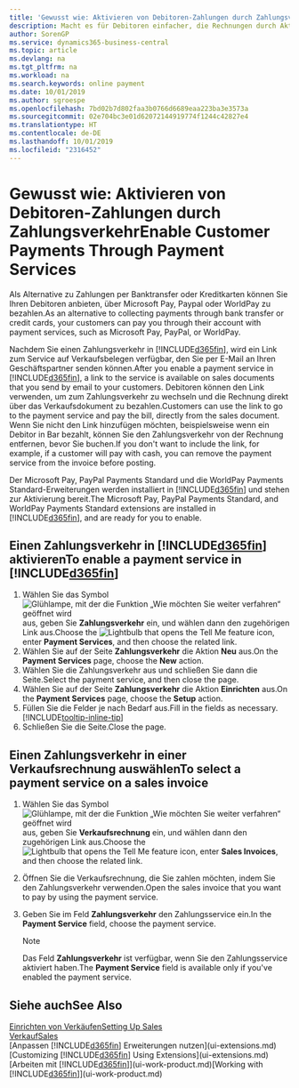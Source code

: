 ```yaml
---
title: 'Gewusst wie: Aktivieren von Debitoren-Zahlungen durch Zahlungsverkehr.| Microsoft Docs'
description: Macht es für Debitoren einfacher, die Rechnungen durch Aktivierung des Zahlungsverkehrs zu bezahlen.
author: SorenGP
ms.service: dynamics365-business-central
ms.topic: article
ms.devlang: na
ms.tgt_pltfrm: na
ms.workload: na
ms.search.keywords: online payment
ms.date: 10/01/2019
ms.author: sgroespe
ms.openlocfilehash: 7bd02b7d802faa3b0766d6689eaa223ba3e3573a
ms.sourcegitcommit: 02e704bc3e01d62072144919774f1244c42827e4
ms.translationtype: HT
ms.contentlocale: de-DE
ms.lasthandoff: 10/01/2019
ms.locfileid: "2316452"
---
```

# <a name="enable-customer-payments-through-payment-services"></a><span data-ttu-id="a21de-103">Gewusst wie: Aktivieren von Debitoren-Zahlungen durch Zahlungsverkehr</span><span class="sxs-lookup"><span data-stu-id="a21de-103">Enable Customer Payments Through Payment Services</span></span>
<span data-ttu-id="a21de-104">Als Alternative zu Zahlungen per Banktransfer oder Kreditkarten können Sie Ihren Debitoren anbieten, über Microsoft Pay, Paypal oder WorldPay zu bezahlen.</span><span class="sxs-lookup"><span data-stu-id="a21de-104">As an alternative to collecting payments through bank transfer or credit cards, your customers can pay you through their account with payment services, such as Microsoft Pay, PayPal, or WorldPay.</span></span>  

<span data-ttu-id="a21de-105">Nachdem Sie einen Zahlungsverkehr in [!INCLUDE[d365fin](includes/d365fin_md.md)], wird ein Link zum Service auf Verkaufsbelegen verfügbar, den Sie per E-Mail an Ihren Geschäftspartner senden können.</span><span class="sxs-lookup"><span data-stu-id="a21de-105">After you enable a payment service in [!INCLUDE[d365fin](includes/d365fin_md.md)], a link to the service is available on sales documents that you send by email to your customers.</span></span> <span data-ttu-id="a21de-106">Debitoren können den Link verwenden, um zum Zahlungsverkehr zu wechseln und die Rechnung direkt über das Verkaufsdokument zu bezahlen.</span><span class="sxs-lookup"><span data-stu-id="a21de-106">Customers can use the link to go to the payment service and pay the bill, directly from the sales document.</span></span> <span data-ttu-id="a21de-107">Wenn Sie nicht den Link hinzufügen möchten, beispielsweise wenn ein Debitor in Bar bezahlt, können Sie den Zahlungsverkehr von der Rechnung entfernen, bevor Sie buchen.</span><span class="sxs-lookup"><span data-stu-id="a21de-107">If you don't want to include the link, for example, if a customer will pay with cash, you can remove the payment service from the invoice before posting.</span></span>  

<span data-ttu-id="a21de-108">Der Microsoft Pay, PayPal Payments Standard und die WorldPay Payments Standard-Erweiterungen werden installiert in [!INCLUDE[d365fin](includes/d365fin_md.md)] und stehen zur Aktivierung bereit.</span><span class="sxs-lookup"><span data-stu-id="a21de-108">The Microsoft Pay, PayPal Payments Standard, and WorldPay Payments Standard extensions are installed in [!INCLUDE[d365fin](includes/d365fin_md.md)], and are ready for you to enable.</span></span>  

## <a name="to-enable-a-payment-service-in-included365finincludesd365fin_mdmd"></a><span data-ttu-id="a21de-109">Einen Zahlungsverkehr in [!INCLUDE[d365fin](includes/d365fin_md.md)] aktivieren</span><span class="sxs-lookup"><span data-stu-id="a21de-109">To enable a payment service in [!INCLUDE[d365fin](includes/d365fin_md.md)]</span></span>
1. <span data-ttu-id="a21de-110">Wählen Sie das Symbol ![Glühlampe, mit der die Funktion „Wie möchten Sie weiter verfahren“ geöffnet wird](media/ui-search/search_small.png "Wie möchten Sie weiter verfahren?") aus, geben Sie **Zahlungsverkehr** ein, und wählen dann den zugehörigen Link aus.</span><span class="sxs-lookup"><span data-stu-id="a21de-110">Choose the ![Lightbulb that opens the Tell Me feature](media/ui-search/search_small.png "Tell me what you want to do") icon, enter **Payment Services**, and then choose the related link.</span></span>  
2. <span data-ttu-id="a21de-111">Wählen Sie auf der Seite **Zahlungsverkehr** die Aktion **Neu** aus.</span><span class="sxs-lookup"><span data-stu-id="a21de-111">On the **Payment Services** page, choose the **New** action.</span></span>  
3. <span data-ttu-id="a21de-112">Wählen Sie die Zahlungsverkehr aus und schließen Sie dann die Seite.</span><span class="sxs-lookup"><span data-stu-id="a21de-112">Select the payment service, and then close the page.</span></span>  
4. <span data-ttu-id="a21de-113">Wählen Sie auf der Seite **Zahlungsverkehr** die Aktion **Einrichten** aus.</span><span class="sxs-lookup"><span data-stu-id="a21de-113">On the **Payment Services** page, choose the **Setup** action.</span></span>  
5. <span data-ttu-id="a21de-114">Füllen Sie die Felder je nach Bedarf aus.</span><span class="sxs-lookup"><span data-stu-id="a21de-114">Fill in the fields as necessary.</span></span> [!INCLUDE[tooltip-inline-tip](includes/tooltip-inline-tip_md.md)]  
6. <span data-ttu-id="a21de-115">Schließen Sie die Seite.</span><span class="sxs-lookup"><span data-stu-id="a21de-115">Close the page.</span></span>  

## <a name="to-select-a-payment-service-on-a-sales-invoice"></a><span data-ttu-id="a21de-116">Einen Zahlungsverkehr in einer Verkaufsrechnung auswählen</span><span class="sxs-lookup"><span data-stu-id="a21de-116">To select a payment service on a sales invoice</span></span>
1. <span data-ttu-id="a21de-117">Wählen Sie das Symbol ![Glühlampe, mit der die Funktion „Wie möchten Sie weiter verfahren“ geöffnet wird](media/ui-search/search_small.png "Wie möchten Sie weiter verfahren?") aus, geben Sie **Verkaufsrechnung** ein, und wählen dann den zugehörigen Link aus.</span><span class="sxs-lookup"><span data-stu-id="a21de-117">Choose the ![Lightbulb that opens the Tell Me feature](media/ui-search/search_small.png "Tell me what you want to do") icon, enter **Sales Invoices**, and then choose the related link.</span></span>  
2. <span data-ttu-id="a21de-118">Öffnen Sie die Verkaufsrechnung, die Sie zahlen möchten, indem Sie den Zahlungsverkehr verwenden.</span><span class="sxs-lookup"><span data-stu-id="a21de-118">Open the sales invoice that you want to pay by using the payment service.</span></span>  
3. <span data-ttu-id="a21de-119">Geben Sie im Feld **Zahlungsverkehr** den Zahlungsservice ein.</span><span class="sxs-lookup"><span data-stu-id="a21de-119">In the **Payment Service** field, choose the payment service.</span></span>  

    > [!NOTE]  
    > <span data-ttu-id="a21de-120">Das Feld **Zahlungsverkehr** ist verfügbar, wenn Sie den Zahlungsservice aktiviert haben.</span><span class="sxs-lookup"><span data-stu-id="a21de-120">The **Payment Service** field is available only if you've enabled the payment service.</span></span>  

## <a name="see-also"></a><span data-ttu-id="a21de-121">Siehe auch</span><span class="sxs-lookup"><span data-stu-id="a21de-121">See Also</span></span>  
[<span data-ttu-id="a21de-122">Einrichten von Verkäufen</span><span class="sxs-lookup"><span data-stu-id="a21de-122">Setting Up Sales</span></span>](sales-setup-sales.md)  
[<span data-ttu-id="a21de-123">Verkauf</span><span class="sxs-lookup"><span data-stu-id="a21de-123">Sales</span></span>](sales-manage-sales.md)  
<span data-ttu-id="a21de-124">[Anpassen [!INCLUDE[d365fin](includes/d365fin_md.md)] Erweiterungen nutzen](ui-extensions.md)</span><span class="sxs-lookup"><span data-stu-id="a21de-124">[Customizing [!INCLUDE[d365fin](includes/d365fin_md.md)] Using Extensions](ui-extensions.md)</span></span>  
<span data-ttu-id="a21de-125">[Arbeiten mit [!INCLUDE[d365fin](includes/d365fin_md.md)]](ui-work-product.md)</span><span class="sxs-lookup"><span data-stu-id="a21de-125">[Working with [!INCLUDE[d365fin](includes/d365fin_md.md)]](ui-work-product.md)</span></span>  
